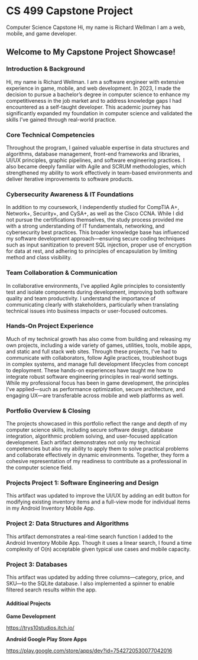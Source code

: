 <h1>CS 499 Capstone Project</h1>
Computer Science Capstone
Hi, my name is Richard Wellman
I am a web, mobile, and game developer.

<h2>Welcome to My
Capstone Project Showcase!</h2>

<h3>Introduction & Background</h3>
Hi, my name is Richard Wellman. I am a software engineer with extensive experience in game, mobile, and web development. In 2023, I made the decision to pursue a bachelor’s degree in computer science to enhance my competitiveness in the job market and to address knowledge gaps I had encountered as a self-taught developer. This academic journey has significantly expanded my foundation in computer science and validated the skills I’ve gained through real-world practice.

<h3>Core Technical Competencies</h3>
Throughout the program, I gained valuable expertise in data structures and algorithms, database management, front-end frameworks and libraries, UI/UX principles, graphic pipelines, and software engineering practices. I also became deeply familiar with Agile and SCRUM methodologies, which strengthened my ability to work effectively in team-based environments and deliver iterative improvements to software products.

<h3>Cybersecurity Awareness & IT Foundations</h3>
In addition to my coursework, I independently studied for CompTIA A+, Network+, Security+, and CySA+, as well as the Cisco CCNA. While I did not pursue the certifications themselves, the study process provided me with a strong understanding of IT fundamentals, networking, and cybersecurity best practices. This broader knowledge base has influenced my software development approach—ensuring secure coding techniques such as input sanitization to prevent SQL injection, proper use of encryption for data at rest, and adhering to principles of encapsulation by limiting method and class visibility.

<h3>Team Collaboration & Communication</h3>
In collaborative environments, I’ve applied Agile principles to consistently test and isolate components during development, improving both software quality and team productivity. I understand the importance of communicating clearly with stakeholders, particularly when translating technical issues into business impacts or user-focused outcomes.

<h3>Hands-On Project Experience</h3>
Much of my technical growth has also come from building and releasing my own projects, including a wide variety of games, utilities, tools, mobile apps, and static and full stack web sites. Through these projects, I’ve had to communicate with collaborators, follow Agile practices, troubleshoot bugs in complex systems, and manage full development lifecycles from concept to deployment. These hands-on experiences have taught me how to integrate robust software engineering principles in real-world settings. While my professional focus has been in game development, the principles I’ve applied—such as performance optimization, secure architecture, and engaging UX—are transferable across mobile and web platforms as well.

<h3>Portfolio Overview & Closing</h3>
The projects showcased in this portfolio reflect the range and depth of my computer science skills, including secure software design, database integration, algorithmic problem solving, and user-focused application development. Each artifact demonstrates not only my technical competencies but also my ability to apply them to solve practical problems and collaborate effectively in dynamic environments. Together, they form a cohesive representation of my readiness to contribute as a professional in the computer science field.

<h3>Projects
Project 1: Software Engineering and Design</h3>
This artifact was updated to improve the UI/UX by adding an edit button for modifying existing inventory items and a full-view mode for individual items in my Android Inventory Mobile App.

<h3>Project 2: Data Structures and Algorithms</h3>
This artifact demonstrates a real-time search function I added to the Android Inventory Mobile App. Though it uses a linear search, I found a time complexity of O(n) acceptable given typical use cases and mobile capacity.

<h3>Project 3: Databases</h3>
This artifact was updated by adding three columns—category, price, and SKU—to the SQLite database. I also implemented a spinner to enable filtered search results within the app.

<h4>Additioal Projects</h4>

<b>Game Development</b>

https://trys10studios.itch.io/

<b>Android Google Play Store Apps</b>

https://play.google.com/store/apps/dev?id=7542720530077042016

